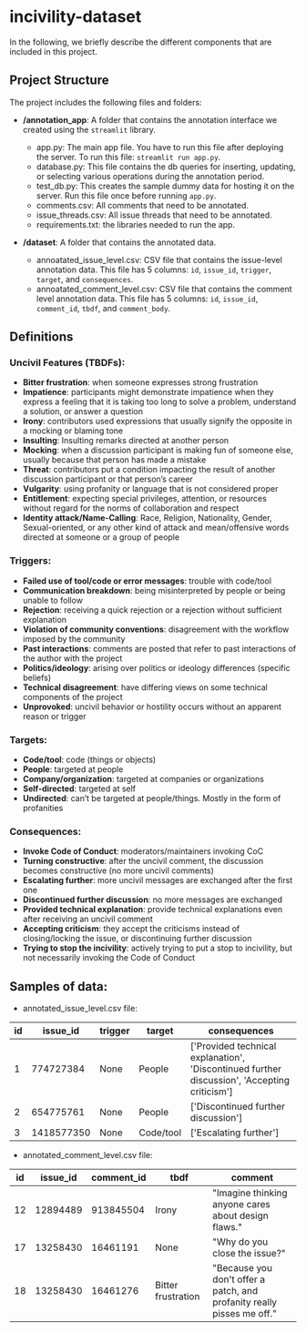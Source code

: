 # incivility-dataset

In the following, we briefly describe the different components that are included in this project.

## Project Structure

The project includes the following files and folders:

- __/annotation_app__: A folder that contains the annotation interface we created using the `streamlit` library.
    - app.py: The main app file. You have to run this file after deploying the server. To run this file: `streamlit run app.py`.
    - database.py: This file contains the db queries for inserting, updating, or selecting various operations during the annotation period.
    - test_db.py: This creates the sample dummy data for hosting it on the server. Run this file once before running `app.py`. 
    - comments.csv: All comments that need to be annotated.
    - issue_threads.csv: All issue threads that need to be annotated.
    - requirements.txt: the libraries needed to run the app.



- __/dataset__: A folder that contains the annotated data.
    - annoatated_issue_level.csv: CSV file that contains the issue-level annotation data. This file has 5 columns: `id`, `issue_id`, `trigger`, `target`, and `consequences`.
    - annoatated_comment_level.csv: CSV file that contains the comment level annotation data. This file has 5 columns: `id`, `issue_id`, `comment_id`, `tbdf`, and `comment_body`.


## Definitions

### Uncivil Features (TBDFs):
- **Bitter frustration**: when someone expresses strong frustration
- **Impatience**: participants might demonstrate impatience when they express a feeling that it is taking too long to solve a problem, understand a solution, or answer a question
- **Irony**: contributors used expressions that usually signify the opposite in a mocking or blaming tone
- **Insulting**: Insulting remarks directed at another person
- **Mocking**: when a discussion participant is making fun of someone else, usually because that person has made a mistake
- **Threat**: contributors put a condition impacting the result of another discussion participant or that person’s career
- **Vulgarity**: using profanity or language that is not considered proper
- **Entitlement**: expecting special privileges, attention, or resources without regard for the norms of collaboration and respect
- **Identity attack/Name-Calling**: Race, Religion, Nationality, Gender, Sexual-oriented, or any other kind of attack and mean/offensive words directed at someone or a group of people

### Triggers:
- **Failed use of tool/code or error messages**: trouble with code/tool
- **Communication breakdown**: being misinterpreted by people or being unable to follow
- **Rejection**: receiving a quick rejection or a rejection without sufficient explanation
- **Violation of community conventions**: disagreement with the workflow imposed by the community
- **Past interactions**: comments are posted that refer to past interactions of the author with the project
- **Politics/ideology**: arising over politics or ideology differences (specific beliefs)
- **Technical disagreement**: have differing views on some technical components of the project
- **Unprovoked**: uncivil behavior or hostility occurs without an apparent reason or trigger

### Targets:
- **Code/tool**: code (things or objects)
- **People**: targeted at people
- **Company/organization**: targeted at companies or organizations
- **Self-directed**: targeted at self
- **Undirected**: can’t be targeted at people/things. Mostly in the form of profanities

### Consequences:
- **Invoke Code of Conduct**: moderators/maintainers invoking CoC
- **Turning constructive**: after the uncivil comment, the discussion becomes constructive (no more uncivil comments)
- **Escalating further**: more uncivil messages are exchanged after the first one
- **Discontinued further discussion**: no more messages are exchanged
- **Provided technical explanation**: provide technical explanations even after receiving an uncivil comment
- **Accepting criticism**: they accept the criticisms instead of closing/locking the issue, or discontinuing further discussion
- **Trying to stop the incivility**: actively trying to put a stop to incivility, but not necessarily invoking the Code of Conduct


## Samples of data:

- annotated_issue_level.csv file: 

| id | issue_id  | trigger | target | consequences |
|---|------------|---------|--------------|------------------------------------------|
| 1 | 774727384  | None    | People       | ['Provided technical explanation', 'Discontinued further discussion', 'Accepting criticism'] |
| 2 | 654775761  | None    | People       | ['Discontinued further discussion']      |
| 3 | 1418577350 | None    | Code/tool    | ['Escalating further']                   |

- annotated_comment_level.csv file: 

| id  | issue_id   | comment_id   | tbdf     | comment              |
|----|-----------|-----------|-------------|----------------------|
| 12 | 12894489  | 913845504 | Irony       | "Imagine thinking anyone cares about design flaws." |
| 17 | 13258430  | 16461191  | None        | "Why do you close the issue?" |
| 18 | 13258430  | 16461276  | Bitter frustration | "Because you don't offer a patch, and profanity really pisses me off." |

